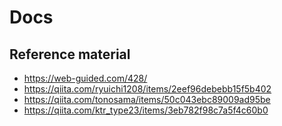 # Docs

## Reference material

- https://web-guided.com/428/
- https://qiita.com/ryuichi1208/items/2eef96debebb15f5b402
- https://qiita.com/tonosama/items/50c043ebc89009ad95be
- https://qiita.com/ktr_type23/items/3eb782f98c7a5f4c60b0
